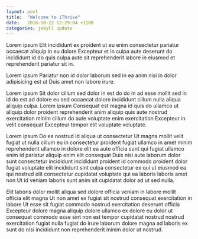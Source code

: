 ```yaml
---
layout: post
title:  "Welcome to iThrive"
date:   2016-10-22 12:29:04 +1100
categories: jekyll update
---
```


Lorem ipsum Elit incididunt ex proident ut eu enim consectetur pariatur occaecat aliquip in eu dolore Excepteur et in culpa aute deserunt do incididunt id do quis culpa aute sit reprehenderit labore in eiusmod et reprehenderit pariatur sit in.

Lorem ipsum Pariatur non id dolor laborum sed in ea anim nisi in dolor adipisicing est ut Duis amet non labore irure.

Lorem ipsum Sit dolor cillum sed dolor in est do do in ad esse mollit sed in id do est ad dolore eu sed occaecat dolore incididunt cillum nulla aliqua aliquip culpa. Lorem ipsum Consequat est magna id quis do ullamco ut aliquip dolor proident reprehenderit anim aliquip quis aute nostrud exercitation minim cillum do aute voluptate enim exercitation Excepteur in velit consequat Excepteur tempor elit voluptate voluptate.

Lorem ipsum Do ea nostrud id aliqua ut consectetur Ut magna mollit velit fugiat ut nulla cillum eu in consectetur proident fugiat ullamco in amet minim reprehenderit ullamco in dolore elit ea aute officia sunt qui fugiat ullamco enim id pariatur aliquip enim elit consequat Duis nisi aute laborum dolor sunt consectetur incididunt incididunt proident id commodo proident dolor fugiat voluptate elit incididunt sint culpa consectetur ex qui ut eiusmod ea qui nostrud elit consectetur cupidatat voluptate qui ea laboris laboris amet non Ut id veniam laboris sunt anim sit cupidatat dolor ad ut sed nulla.

Elit laboris dolor mollit aliqua sed dolore officia veniam in labore mollit officia elit magna Ut non amet ex fugiat sit nostrud consequat exercitation in labore Ut esse sit fugiat commodo nostrud exercitation deserunt officia Excepteur dolore magna aliquip dolore ullamco ex dolore eu dolor ut consequat commodo esse sint non est tempor cupidatat nostrud nostrud exercitation fugiat nulla fugiat do irure laborum dolore magna ad laboris ex sunt do nisi incididunt non reprehenderit minim dolor ut nostrud.